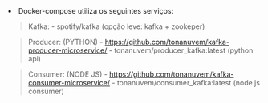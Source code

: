 <li> Docker-compose utiliza os seguintes serviços:
    <br>

>  Kafka:
    - spotify/kafka (opção leve: kafka + zookeper)

>  Producer: (PYTHON)
    - https://github.com/tonanuvem/kafka-producer-microservice/
    - tonanuvem/producer_kafka:latest (python api)

>  Consumer: (NODE JS)
    - https://github.com/tonanuvem/kafka-consumer-microservice/
    - tonanuvem/consumer_kafka:latest (node js consumer)
